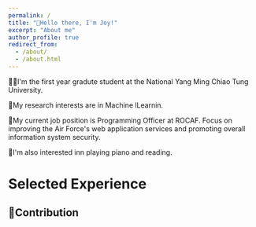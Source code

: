 ```yaml
---
permalink: /
title: "👋Hello there, I'm Joy!"
excerpt: "About me"
author_profile: true
redirect_from:
  - /about/
  - /about.html
---
```


👩‍💻I'm the first year gradute student at the National Yang Ming Chiao Tung University.

🔬My research interests are in Machine lLearnin.

💼My current job position is Programming Officer at ROCAF. Focus on improving the Air Force's web application services and promoting overall information system security.

📍I'm also interested inn playing piano and reading.


# Selected Experience

## 🤖Contribution
